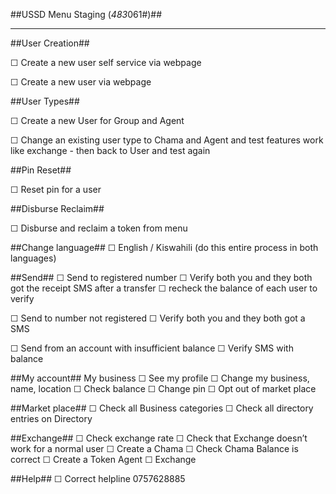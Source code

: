 ##USSD Menu Staging (*483*061#)##

-----------------------
##User Creation##

☐ Create a new user self service via webpage

☐ Create a new user via webpage


##User Types##

☐ Create a new User for Group and Agent

☐ Change an existing user type to Chama and Agent and test features work like exchange - then back to User and test again

##Pin Reset##

☐ Reset pin for a user

##Disburse Reclaim##

☐ Disburse and reclaim a token from menu


##Change language##
☐ English / Kiswahili (do this entire process in both languages)

##Send##
☐ Send to registered number
☐ Verify both you and they both got the receipt SMS after a transfer
☐ recheck the balance of each user to verify

☐ Send to number not registered 
☐ Verify both you and they both got a SMS 

☐ Send from an account with insufficient balance 
☐ Verify SMS with balance


##My account##
My business
☐ See my profile
☐ Change my business, name, location
☐ Check balance
☐ Change pin
☐ Opt out of market place

##Market place##
☐ Check all Business categories
☐ Check all directory entries on Directory


##Exchange##
☐ Check exchange rate
☐ Check that Exchange doesn’t work for a normal user
	☐ Create a Chama
	☐ Check Chama Balance is correct
☐ Create a Token Agent
☐ Exchange

##Help##
☐ Correct helpline 0757628885


